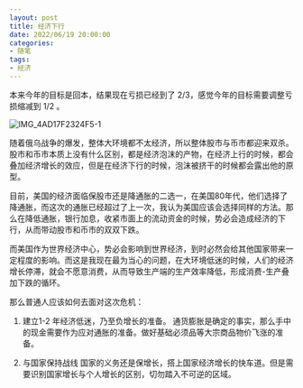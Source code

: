 ```yaml
---
layout: post
title: 经济下行
date: 2022/06/19 20:00:00
categories:
- 随笔
tags:
- 经济
---
```

本来今年的目标是回本，结果现在亏损已经到了 2/3，感觉今年的目标需要调整亏损缩减到 1/2 。

![IMG_4AD17F2324F5-1](https://pics.naaln.com/blog/2022-06-19-a71ac1.jpeg-basicBlog)

随着俄乌战争的爆发，整体大环境都不太经济，所以整体股市与币市都迎来双杀。股市和币市本质上没有什么区别，都是经济泡沫的产物，在经济上行的时候，都会叠加经济增长的效应，但是在经济下行的时候，泡沫被挤干的时候都会露出他的原型。

目前，美国的经济面临保股市还是降通胀的二选一，在美国80年代，他们选择了降通胀，而这次的通胀已经超过了上一次，我认为美国应该会选择同样的方法。那么在降低通胀，银行加息，收紧市面上的流动资金的时候，势必会造成经济的下行，从而带动股市和币市的双双下跌。

而美国作为世界经济中心，势必会影响到世界经济，到时必然会给其他国家带来一定程度的影响。而这是我现在最为当心的问题，在大环境低迷的时候，人们的经济增长停滞，就会不愿意消费，从而导致生产端的生产效率降低，形成消费-生产叠加下跌的循环。

那么普通人应该如何去面对这次危机：

1. 建立1-2 年经济低迷，乃至负增长的准备。
通货膨胀是确定的事实，那么手中的现金需要作为应对通胀的准备。做好基础必须品等大宗商品物价飞涨的准备。

2. 与国家保持战线
国家的义务还是保增长，搭上国家经济增长的快车道。但是需要识别国家增长与个人增长的区别，切勿踏入不可逆的区域。